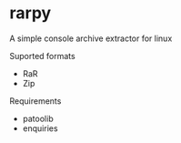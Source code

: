 # rarpy
A simple console archive extractor for linux 

Suported formats 
- RaR
- Zip

Requirements 
- patoolib
- enquiries
